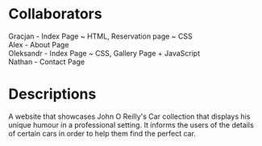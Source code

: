 # Collaborators
Gracjan - Index Page ~ HTML, Reservation page ~ CSS<br>
Alex - About Page<br>
Oleksandr - Index Page ~ CSS, Gallery Page + JavaScript<br>
Nathan - Contact Page

# Descriptions
A website that showcases John O Reilly's Car collection that 
displays his unique humour in a professional setting. It informs the 
users of the details of certain cars in order to help them find the perfect car.


